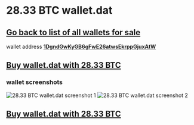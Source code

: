 # 28.33 BTC wallet.dat

## [Go back to list of all wallets for sale](https://mady2077.github.io/walletBTC/)

wallet address **[1DgndGwKyGB6gFwE26atwsEkrppGjuxAtW](https://www.blockchain.com/btc/address/1DgndGwKyGB6gFwE26atwsEkrppGjuxAtW)**

## [Buy wallet.dat with 28.33 BTC](https://satoshidisk.com/pay/CBUqqI)

### wallet screenshots
![28.33 BTC wallet.dat screenshot 1](https://i.imgur.com/hVKSNWB.png)
![28.33 BTC wallet.dat screenshot 2](https://i.imgur.com/quvuvva.png)


## [Buy wallet.dat with 28.33 BTC](https://satoshidisk.com/pay/CBUqqI)